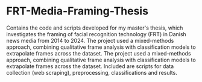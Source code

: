 # FRT-Media-Framing-Thesis
Contains the code and scripts developed for my master's thesis, which investigates the framing of facial recognition technology (FRT) in Danish news media from 2014 to 2024. The project used a mixed-methods approach, combining qualitative frame analysis with classification models to extrapolate frames across the dataset. The project used a mixed-methods approach, combining qualitative frame analysis with classification models to extrapolate frames across the dataset. Included are scripts for data collection (web scraping), preprocessing, classifications and results. 
